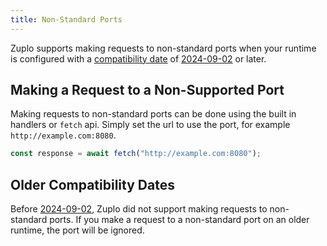 ```yaml
---
title: Non-Standard Ports
---
```


Zuplo supports making requests to non-standard ports when your runtime is
configured with a
[compatibility date](https://zuplo.com/docs/articles/zuplo-json#compatibility-date)
of [2024-09-02](/docs/articles/zuplo-json#2024-09-02) or later.

## Making a Request to a Non-Supported Port

Making requests to non-standard ports can be done using the built in handlers or
`fetch` api. Simply set the url to use the port, for example
`http://example.com:8080`.

```ts
const response = await fetch("http://example.com:8080");
```

## Older Compatibility Dates

Before [2024-09-02](/docs/articles/zuplo-json#2024-09-02), Zuplo did not support
making requests to non-standard ports. If you make a request to a non-standard
port on an older runtime, the port will be ignored.
